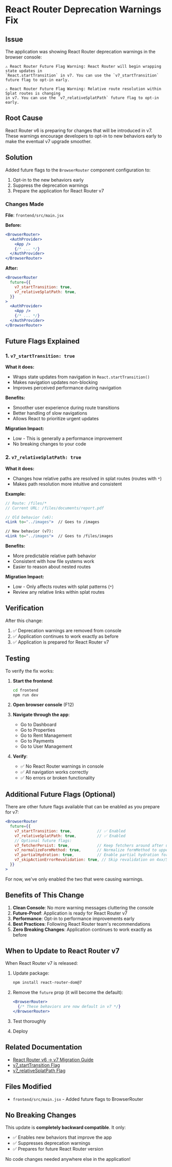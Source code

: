 # React Router Deprecation Warnings Fix

## Issue
The application was showing React Router deprecation warnings in the browser console:

```
⚠️ React Router Future Flag Warning: React Router will begin wrapping state updates in 
`React.startTransition` in v7. You can use the `v7_startTransition` future flag to opt-in early.

⚠️ React Router Future Flag Warning: Relative route resolution within Splat routes is changing 
in v7. You can use the `v7_relativeSplatPath` future flag to opt-in early.
```

## Root Cause
React Router v6 is preparing for changes that will be introduced in v7. These warnings encourage developers to opt-in to new behaviors early to make the eventual v7 upgrade smoother.

## Solution
Added future flags to the `BrowserRouter` component configuration to:
1. Opt-in to the new behaviors early
2. Suppress the deprecation warnings
3. Prepare the application for React Router v7

### Changes Made

**File**: `frontend/src/main.jsx`

**Before:**
```jsx
<BrowserRouter>
  <AuthProvider>
    <App />
    {/* ... */}
  </AuthProvider>
</BrowserRouter>
```

**After:**
```jsx
<BrowserRouter
  future={{
    v7_startTransition: true,
    v7_relativeSplatPath: true,
  }}
>
  <AuthProvider>
    <App />
    {/* ... */}
  </AuthProvider>
</BrowserRouter>
```

## Future Flags Explained

### 1. `v7_startTransition: true`
**What it does:**
- Wraps state updates from navigation in `React.startTransition()`
- Makes navigation updates non-blocking
- Improves perceived performance during navigation

**Benefits:**
- Smoother user experience during route transitions
- Better handling of slow navigations
- Allows React to prioritize urgent updates

**Migration Impact:**
- Low - This is generally a performance improvement
- No breaking changes to your code

### 2. `v7_relativeSplatPath: true`
**What it does:**
- Changes how relative paths are resolved in splat routes (routes with `*`)
- Makes path resolution more intuitive and consistent

**Example:**
```jsx
// Route: /files/*
// Current URL: /files/documents/report.pdf

// Old behavior (v6):
<Link to="../images">  // Goes to /images

// New behavior (v7):
<Link to="../images">  // Goes to /files/images
```

**Benefits:**
- More predictable relative path behavior
- Consistent with how file systems work
- Easier to reason about nested routes

**Migration Impact:**
- Low - Only affects routes with splat patterns (`*`)
- Review any relative links within splat routes

## Verification

After this change:
1. ✅ Deprecation warnings are removed from console
2. ✅ Application continues to work exactly as before
3. ✅ Application is prepared for React Router v7

## Testing

To verify the fix works:

1. **Start the frontend**:
   ```bash
   cd frontend
   npm run dev
   ```

2. **Open browser console** (F12)

3. **Navigate through the app**:
   - Go to Dashboard
   - Go to Properties
   - Go to Rent Management
   - Go to Payments
   - Go to User Management

4. **Verify**:
   - ✅ No React Router warnings in console
   - ✅ All navigation works correctly
   - ✅ No errors or broken functionality

## Additional Future Flags (Optional)

There are other future flags available that can be enabled as you prepare for v7:

```jsx
<BrowserRouter
  future={{
    v7_startTransition: true,           // ✅ Enabled
    v7_relativeSplatPath: true,         // ✅ Enabled
    // Optional future flags:
    v7_fetcherPersist: true,            // Keep fetchers around after unmounting
    v7_normalizeFormMethod: true,       // Normalize formMethod to uppercase
    v7_partialHydration: true,          // Enable partial hydration for SSR
    v7_skipActionErrorRevalidation: true, // Skip revalidation on 4xx/5xx errors
  }}
>
```

For now, we've only enabled the two that were causing warnings.

## Benefits of This Change

1. **Clean Console**: No more warning messages cluttering the console
2. **Future-Proof**: Application is ready for React Router v7
3. **Performance**: Opt-in to performance improvements early
4. **Best Practices**: Following React Router team's recommendations
5. **Zero Breaking Changes**: Application continues to work exactly as before

## When to Update to React Router v7

When React Router v7 is released:

1. Update package:
   ```bash
   npm install react-router-dom@7
   ```

2. Remove the `future` prop (it will become the default):
   ```jsx
   <BrowserRouter>
     {/* These behaviors are now default in v7 */}
   </BrowserRouter>
   ```

3. Test thoroughly

4. Deploy

## Related Documentation

- [React Router v6 → v7 Migration Guide](https://reactrouter.com/v6/upgrading/future)
- [v7_startTransition Flag](https://reactrouter.com/v6/upgrading/future#v7_starttransition)
- [v7_relativeSplatPath Flag](https://reactrouter.com/v6/upgrading/future#v7_relativesplatpath)

## Files Modified

- `frontend/src/main.jsx` - Added future flags to BrowserRouter

## No Breaking Changes

This update is **completely backward compatible**. It only:
- ✅ Enables new behaviors that improve the app
- ✅ Suppresses deprecation warnings
- ✅ Prepares for future React Router version

No code changes needed anywhere else in the application!


